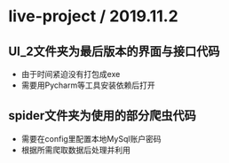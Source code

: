 # live-project / 2019.11.2
## UI_2文件夹为最后版本的界面与接口代码
- 由于时间紧迫没有打包成exe
- 需要用Pycharm等工具安装依赖后打开
## spider文件夹为使用的部分爬虫代码
- 需要在config里配置本地MySql账户密码
- 根据所需爬取数据后处理并利用
